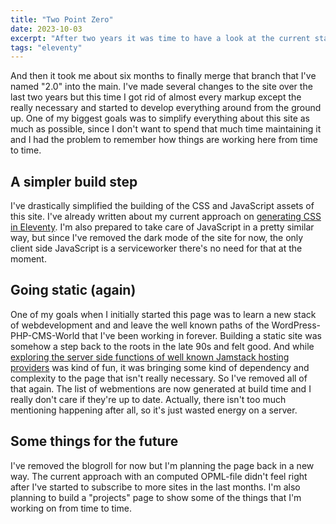 ```yaml
---
title: "Two Point Zero"
date: 2023-10-03
excerpt: "After two years it was time to have a look at the current state of this site and make some adjustments."
tags: "eleventy"
---
```


And then it took me about six months to finally merge that branch that I've named "2.0" into the main. I've made several changes to the site over the last two years but this time I got rid of almost every markup except the really necessary and started to develop everything around from the ground up. One of my biggest goals was to simplify everything about this site as much as possible, since I don't want to spend that much time maintaining it and I had the problem to remember how things are working here from time to time.

## A simpler build step

I've drastically simplified the building of the CSS and JavaScript assets of this site. I've already written about my current approach on [generating CSS in Eleventy](/articles/generating-css-with-postcss-and-eleventy-before/). I'm also prepared to take care of JavaScript in a pretty similar way, but since I've removed the dark mode of the site for now, the only client side JavaScript is a serviceworker there's no need for that at the moment.

## Going static (again)

One of my goals when I initially started this page was to learn a new stack of webdevelopment and and leave the well known paths of the WordPress-PHP-CMS-World that I've been working in forever. Building a static site was somehow a step back to the roots in the late 90s and felt good. And while [exploring the server side functions of well known Jamstack hosting providers](/articles/fetching-webmentions-with-netlify-and-eleventy-edge/) was kind of fun, it was bringing some kind of dependency and complexity to the page that isn't really necessary. So I've removed all of that again. The list of webmentions are now generated at build time and I really don't care if they're up to date. Actually, there isn't too much mentioning happening after all, so it's just wasted energy on a server.

## Some things for the future

I've removed the blogroll for now but I'm planning the page back in a new way. The current approach with an computed OPML-file didn't feel right after I've started to subscribe to more sites in the last months. I'm also planning to build a "projects" page to show some of the things that I'm working on from time to time.
